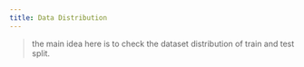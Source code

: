 ```yaml
---
title: Data Distribution
---
```





> the main idea here is to check the dataset distribution of train and test split.


<!-- WARNING: THIS FILE WAS AUTOGENERATED! DO NOT EDIT! -->


